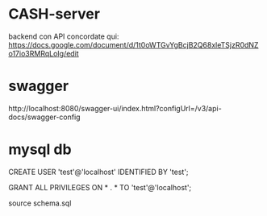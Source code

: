 # CASH-server 

backend con API concordate qui:
https://docs.google.com/document/d/1t0oWTGvYgBcjB2Q68xleTSjzR0dNZo17io3RMRqLoIg/edit

# swagger
http://localhost:8080/swagger-ui/index.html?configUrl=/v3/api-docs/swagger-config

# mysql db
CREATE USER 'test'@'localhost' IDENTIFIED BY 'test';

GRANT ALL PRIVILEGES ON * . * TO 'test'@'localhost';

source schema.sql
